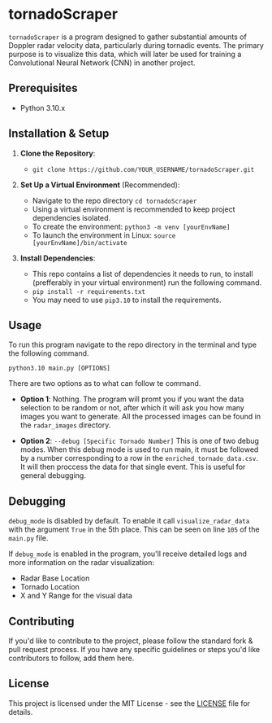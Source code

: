 # tornadoScraper

`tornadoScraper` is a program designed to gather substantial amounts of Doppler radar velocity data, particularly during tornadic events. The primary purpose is to visualize this data, which will later be used for training a Convolutional Neural Network (CNN) in another project.

## Prerequisites

- Python 3.10.x

## Installation & Setup

1. **Clone the Repository**:
    - `git clone https://github.com/YOUR_USERNAME/tornadoScraper.git`

2. **Set Up a Virtual Environment** (Recommended):
    - Navigate to the repo directory `cd tornadoScraper`
    - Using a virtual environment is recommended to keep project dependencies isolated.
    - To create the environment: `python3 -m venv [yourEnvName]`
    - To launch the environment in Linux: `source [yourEnvName]/bin/activate`

3. **Install Dependencies**:
    - This repo contains a list of dependencies it needs to run, to install (prefferably in your virtual environment) run the following command.
    - `pip install -r requirements.txt`
    - You may need to use `pip3.10` to install the requirements. 

## Usage
To run this program navigate to the repo directory in the terminal and type the following command. 

`python3.10 main.py [OPTIONS]`

There are two options as to what can follow te command.

- **Option 1**: Nothing. The program will promt you if you want the data selection to be random or not, after which it will ask you how many images you want to generate. All the processed images can be found in the `radar_images` directory. 

- **Option 2**: `--debug [Specific Tornado Number]` This is one of two debug modes. When this debug mode is used to run main, it must be followed by a number corresponding to a row in the `enriched_tornado_data.csv`. It will then proccess the data for that single event. This is useful for general debugging. 

## Debugging
`debug_mode` is disabled by default. To enable it call `visualize_radar_data` with the argument `True` in the 5th place. This can be seen on line `105` of the `main.py` file. 

If `debug_mode` is enabled in the program, you'll receive detailed logs and more information on the radar visualization:
- Radar Base Location
- Tornado Location
- X and Y Range for the visual data

## Contributing

If you'd like to contribute to the project, please follow the standard fork & pull request process. If you have any specific guidelines or steps you'd like contributors to follow, add them here.

## License

This project is licensed under the MIT License - see the [LICENSE](LICENSE) file for details.
